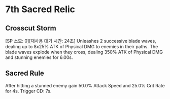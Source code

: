 # 7th Sacred Relic

## Crosscut Storm

[SP 소모: 0][재사용 대기 시간: 24초] Unleashes 2 successive blade waves, dealing up to 8x25% ATK of Physical DMG to enemies in their paths. The blade waves explode when they cross, dealing 350% ATK of Physical DMG and stunning enemies for 6.00s.

## Sacred Rule

After hitting a stunned enemy gain 50.0% Attack Speed and 25.0% Crit Rate for 4s. Trigger CD: 7s.

